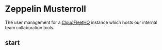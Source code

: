 Zeppelin Musterroll
===================

The user management for a [CloudFleetHQ](https://github.com/cloudfleet/cloudfleet-hq) instance which hosts our internal team collaboration tools.


## start
